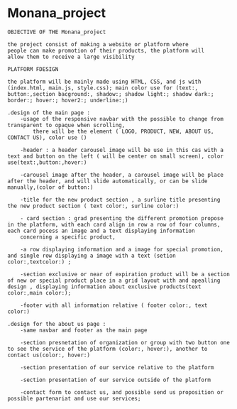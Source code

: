 # Monana_project

    OBJECTIVE OF THE Monana_project

    the project consist of making a website or platform where 
    people can make promotion of their products, the platform will 
    allow them to receive a large visibility

    PLATFORM FDESIGN 

    the platform will be mainly made using HTML, CSS, and js with (index.html, main.js, style.css); main color use for (text:, button:,section bacground:, shadow:; shadow light:; shadow dark:; border:; hover:; hover2:; underline:;)

    .design of the main page :
        -usage of the responsive navbar with the possible to change from transparent to opaque when scrolling,
            there will be the element ( LOGO, PRODUCT, NEW, ABOUT US, CONTACT US), color use ()

        -header : a header carousel image will be use in this cas with a text and button on the left ( will be center on small screen), color use(text:,button:,hover:)

        -carousel image after the header, a carousel image will be place after the header, and will slide automatically, or can be slide manually,(color of button:)

        -title for the new product section , a surline title presenting the new product section ( text color:, surline color:)

        - card section : grad presenting the different promotion propose in the platform, with each card align in row a row of four columns, each card pocess an image and a text displaying information
        concerning a specific product,

        -a row displaying information and a image for special promotion, and single row displaying a image with a text (setion color:,textcolor:) ;

        -section exclusive or near of expiration product will be a section of new or special product place in a grid layout with and apealling design , displaying information about exclusive products(text color:,main color:);

        -footer with all information relative ( footer color:, text color:)

    .design for the about us page :
        -same navbar and footer as the main page 

        -section presnetation of organization or group with two button one to see the service of the platform (color:, hover:), another to contact us(color:, hover:)

        -section presentation of our service relative to the platform

        -section presentation of our service outside of the platform 

        -contact form to contact us, and possible send us proposition or possible partenariat and use our services;